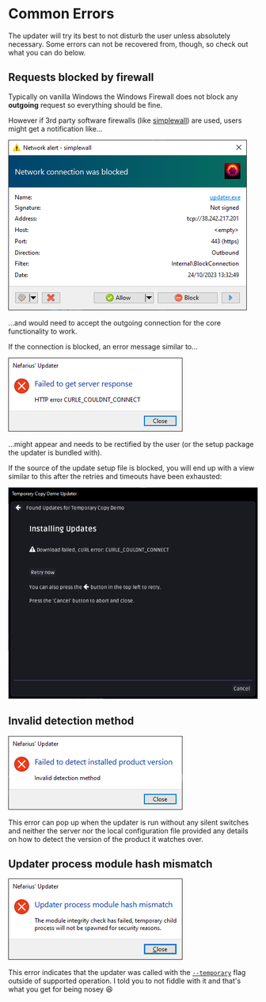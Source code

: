 # Common Errors

The updater will try its best to not disturb the user unless absolutely necessary. Some errors can not be recovered from, though, so check out what you can do below.

## Requests blocked by firewall

Typically on vanilla Windows the Windows Firewall does not block any **outgoing** request so everything should be fine.

However if 3rd party software firewalls (like [simplewall](https://www.henrypp.org/product/simplewall)) are used, users might get a notification like...

![simplewall_XugngWvkH7.png](images/simplewall_XugngWvkH7.png)

...and would need to accept the outgoing connection for the core functionality to work.

If the connection is blocked, an error message similar to...

![nefarius_HidHide_Updater_5r14wNiMDp.png](images/nefarius_HidHide_Updater_5r14wNiMDp.png)

...might appear and needs to be rectified by the user (or the setup package the updater is bundled with).

If the source of the update setup file is blocked, you will end up with a view similar to this after the retries and timeouts have been exhausted:

![VICA31C.tmp_0IJy67UPiQ.png](images/VICA31C.tmp_0IJy67UPiQ.png)

## Invalid detection method

![Updater_O32X4ghzfb.png](images/Updater_O32X4ghzfb.png)

This error can pop up when the updater is run without any silent switches and neither the server nor the local configuration file provided any details on how to detect the version of the product it watches over.

## Updater process module hash mismatch

![contoso_EmergencyUrl_Updater_4i9Krd4eBy.png](images/contoso_EmergencyUrl_Updater_4i9Krd4eBy.png)

This error indicates that the updater was called with the [`--temporary`](Command-Line-Arguments.md#-temporary) flag outside of supported operation. I told you to not fiddle with it and that's what you get for being nosey 😆
